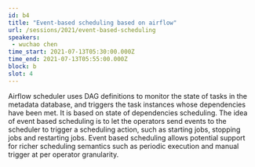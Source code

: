 ```yaml
---
id: b4
title: "Event-based scheduling based on airflow"
url: /sessions/2021/event-based-scheduling
speakers:
 - wuchao chen
time_start: 2021-07-13T05:30:00.000Z
time_end: 2021-07-13T05:55:00.000Z
block: b
slot: 4
---
```


Airflow scheduler uses DAG definitions to monitor the state of tasks in the metadata database, and triggers the task instances whose dependencies have been met. It is based on state of dependencies scheduling. 
 The idea of event based scheduling is to let the operators send events to the scheduler to trigger a scheduling action, such as starting jobs, stopping jobs and restarting jobs. Event based scheduling allows potential support for richer scheduling semantics such as periodic execution and manual trigger at per operator granularity.